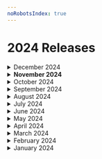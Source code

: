 ```yaml
---
noRobotsIndex: true
---
```


# 2024 Releases

<details>

<summary>December 2024</summary>

### Dec 6, 2024

#### Android SDK v5.0.0

* Adds support for AppData folder backups with GDrive
* Adds support for wallet customization in the dapps
* Removes multiple deprecated constructors, fields and methods from main user facing classes
* Fixes incorrect signature being sent to Dapp browser
* Changed `mpc.backup()`method, it now returns a object with key and a callback that you the consumers must call to complete the backup
* Adds unit tests for GDrive related classes

### Dec 5, 2024

#### iOS SDK  v4.2.0

* Adds support for AppData folder backups with GDrive

</details>

<details>

<summary><strong>November 2024</strong></summary>

### Nov 20, 2024&#x20;

#### iOS SDK v4.1.0

* Changes `createWallet` to return non-optional eth and Solana addresses & recover wallet non-optional ETH address EIP-6963 Support in the Dapp Browser&#x20;
* Adds `wallet_getCapabilities` method to the provider&#x20;
* Throws errors for `isWalletOnDevice` instead of returning false for errors

#### Web SDK v3.3.1

* Adds `chainId` as optional field to Portal Class.
* Fixes compatibility with Lido sdk provider

### Nov 8, 2024

#### Android SDK v3.3.1

* Removed the ability for the Javascript to continue running after the WebView is closed

### Nov 4, 2024

#### Web SDK v3.3.0

* Added `evaluateTransaction` method for both EVM and Solana&#x20;
* Added `buildTransaction` method for both EVM and Solana&#x20;
* Added `getNFTAssets` method to get NFT assets by `chainId`
* Added `getAssets` method to get assets by `chainId`
* Added `isWalletBackedUp` method to check if the user has backed up their wallet
* Added `isWalletRecoverable` method to check if the user can recover their wallet
* Added `availableRecoveryMethods`method that returns a list of available recovery methods based on the user's backups&#x20;
* Deprecated `personalSign`, `getBalances`, `getNFTs`, and `simulateTransaction`

### Nov 1, 2024

#### iOS SDK v4.0.3

* Add `portal.getRpcUrl(forChainId)`

</details>

<details>

<summary>October 2024</summary>

### Oct 31, 2024

#### iOS SDK v4.0.2

* Add `buildTransaction` methods for ETH & SOL
* Add `getNFTAssets` method to get NFT assets by `chainId`
* Add `getAssets` method to get assets by `chainId`
* Enhance the errors to have a proper `localizedDescription`
* Fix for the GET Transactions API response.

#### Android SDK v4.2.0

* Add `buildTransaction` methods for ETH & SOL
* Add `getNFTAssets` method to get NFT assets by `chainId`
* Add `getAssets` method to get assets by `chainId`
* Remove SolanKt library from Portal SDK

### Oct 22, 2024

#### Android SDK v4.1.7

* Added `isWebSocketAllowed()` function

### Oct 16, 2024

#### iOS SDK v4.0.1

* Fixes cross-SDK recovery

#### Android SDK v4.1.6

* Fixes cross-SDK recovery

#### Web SDK v3.2.3

* Fixes cross-SDK recovery

#### React Native SDK v4.0.3

* Fixes cross-SDK recovery

### Oct 15, 2024

#### Web SDK v3.2.2

* Fixes some typing issues with the `chainId` when using the Portal Swaps implementation.

</details>

<details>

<summary>September 2024</summary>

### Sept 26, 2024

#### React Native SDK v4.0.2

* Android support is available again

### Sept 16, 2024

#### iOS SDK v4.0.0

* Breaking change to `PortalKeychain.metadata`to be instance member & thread-safe.
* Fixes the `Portal.isWalletBackedUp()` bug.
* Breaking change to handle the unauthorized session to throw `PortalRequestsError.unauthorized` instead of a generic error

### Sept 11, 2024

#### Android SDK v4.1.5

* Fix Gdrive backup current activity null bug

### Sept 9, 2024

#### Android SDK v4.1.4

* Moves the `PasskeyStorage` and `GoogleStorage` class initializations out of the Portal initialization path.&#x20;
  * These Storage adapters will now be initialized when their respective `portal.configureXxxxxxxxStorage()` functions are invoked

### Sept 6, 2024

#### Web SDK v3.2.1

* Added support for `rawSign`

</details>

<details>

<summary>August 2024</summary>

### Aug 30, 2024

#### iOS SDK v3.2.3

* PortalConnect Update&#x20;
  * Adds `emitGetSessionRequest()` to Connect class
  * Allows customers to retrieve previous session requests from dApps.&#x20;
  * This is primarily meant to be used in conjunction with mobile deeplinking to properly respond to a session request. Read more on [Swift](https://docs.portalhq.io/guides/native-ios/connect-with-walletconnect#retrieve-session-request) and [Kotlin](https://docs.portalhq.io/guides/native-android/connect-with-walletconnect#retrieve-session-request).&#x20;
* Adds thread safe access to client&#x20;
* Adds evaluate transaction function using evaluate endpoint&#x20;
  * Refer to the [Portal API Documentation](https://docs.portalhq.io/reference/client-api/v3-endpoints#evaluate-a-transaction) for more details&#x20;
* Adds `sol_getTransaction` RPC request

### Aug 29, 2024

#### Android SDK v4.1.3

* PortalConnect Update&#x20;
  * Adds `emitGetSessionRequest()` to Connect class
  * Allows customers to retrieve previous session requests from dApps.&#x20;
  * This is primarily meant to be used in conjunction with mobile deeplinking to properly respond to a session request. Read more on [Swift](https://docs.portalhq.io/guides/native-ios/connect-with-walletconnect#retrieve-session-request) and [Kotlin](https://docs.portalhq.io/guides/native-android/connect-with-walletconnect#retrieve-session-request).&#x20;
* Fix `chainId` in signing request callback
* Fix `relyingPartyId` default overwrites in passkey backup
* Adds `PortalHttpUnauthorizedException` to throw when user token expires or is invalid

### Aug 23, 2024

#### React Native SDK v4.0.1

* Fixes an issue when signing after recovering

### Aug 15, 2024

#### iOS SDK v3.2.2

* Fix eject error handling&#x20;
* Default rpc urls&#x20;
* Webview made public

#### Android SDK v3.3.0

* Add `canUsePasskeys()` helper method

### Aug 14, 2024

#### Android SDK v4.1.2

* Add default value for RPC Config in Portal constructor&#x20;
* Add `canUsePasskeys()` helper method to Portal class
* Add wallet lifecycle methods ([docs](https://docs.portalhq.io/guides/android/manage-wallet-lifecycle-states))&#x20;
* Disable logs in production builds with R8/proguard enabled apps.

### Aug 12, 2024

#### React Native SDK v4.1.0

* Add Backup with Portal support

### Aug 5, 2024

#### iOS SDK v3.2.1

* Hot-Fix: recovering bug after solana generate with no backup.

#### Android SDK v4.1.1

* Fixes solana share is erased when recovering

### Aug 1, 2024

#### Android SDK v3.2.8

* GDrive upgrades and bug fixes

</details>

<details>

<summary>July 2024</summary>

### Jul 31, 2024

#### iOS SDK v3.2.0

* Solana migration support for pre-multi wallet sdk versions ([docs](https://docs.portalhq.io/resources/multi-wallet-migration-guides))&#x20;
* Solana Eject ([iOS docs](https://docs.portalhq.io/guides/ios/eject-a-wallet))

#### Android SDK v4.1.0

* Solana migration support for pre-multi wallet sdk versions ([docs](https://docs.portalhq.io/resources/multi-wallet-migration-guides))&#x20;
* Solana Eject ([Android docs](https://docs.portalhq.io/guides/android/eject-a-wallet))

### Jul 30, 2024

#### iOS SDK v3.1.12

* Includes `chainId` on the payload provided to all `Provider.request()` approval hooks

### Jul 29, 2024

#### iOS SDK v3.1.11

* Resolves issues with `featureFlag` propagation during backup and recovery

### Jul 26, 2024

#### iOS SDK v3.1.10

* Resolves issues with `continuation.resume()` falling through

### Jul 24, 2024

#### Web SDK v3.2.0

* Adds support for Backup with Portal

### Jul 22, 2024

#### iOS SDK v3.1.8

* Resolves an issue with signing share lookup when upgrading from 3.0.x to 3.1.x

### Jul 17, 2024

#### React Native SDK v4.0.0

* New Features:&#x20;
  * Solana Support! (details [here](https://docs.portalhq.io/guides/react-native/sign-a-transaction#signing-a-solana-transaction))&#x20;
  * Eject for `ed25519` (Solana) (details [here](https://docs.portalhq.io/guides/react-native/eject-a-wallet))&#x20;
  * Raw Signature (details [here](https://docs.portalhq.io/guides/react-native/sign-a-transaction#raw-sign))&#x20;
  * Chain Agnostic Provider pass any chain the `portal.request` method to interact with that chain without worrying about switching the chain on the portal object.&#x20;
* Breaking changes:
  * Generate returns addresses (`eip155` and `solana`)&#x20;
  * Portal connect instance manages its own `chainId`
  * Gateway config uses new network format of `Namespace:reference` ie. eip155:1 for mainnet&#x20;
* Note: RN version 4.0.0 currently only supports iOS. Android support will follow along soon!

### Jul 11, 2024

#### iOS SDK v3.1.7

* PortalConnect Update&#x20;
  * Adds `emitGetSessionRequest()` to Connect class
  * Allows customers to retrieve previous session requests from dApps.&#x20;
  * This is primarily meant to be used in conjunction with mobile deeplinking to properly respond to a session request. Read more on [Swift](https://docs.portalhq.io/guides/native-ios/connect-with-walletconnect#retrieve-session-request) and [Kotlin](https://docs.portalhq.io/guides/native-android/connect-with-walletconnect#retrieve-session-request).&#x20;
* Tracking SDK version on requests to Portal

#### iOS SDK v3.0.13

* PortalConnect Update&#x20;
  * Adds `emitGetSessionRequest()` to Connect class
  * Allows customers to retrieve previous session requests from dApps.&#x20;
  * This is primarily meant to be used in conjunction with mobile deeplinking to properly respond to a session request. Read more on [Swift](https://docs.portalhq.io/guides/native-ios/connect-with-walletconnect#retrieve-session-request) and [Kotlin](https://docs.portalhq.io/guides/native-android/connect-with-walletconnect#retrieve-session-request).&#x20;
* Tracking SDK version on requests to Portal

#### Android SDK v4.0.3

* PortalConnect Update&#x20;
  * Adds `emitGetSessionRequest()` to Connect class
  * Allows customers to retrieve previous session requests from dApps.&#x20;
  * This is primarily meant to be used in conjunction with mobile deeplinking to properly respond to a session request. Read more on [Swift](https://docs.portalhq.io/guides/native-ios/connect-with-walletconnect#retrieve-session-request) and [Kotlin](https://docs.portalhq.io/guides/native-android/connect-with-walletconnect#retrieve-session-request).&#x20;

- Tracking SDK version on requests to Portal
- Fixed GDrive bug&#x20;
  * No longer creates an empty folder if a user attempts to recover with the incorrect gmail account.

### Jul 8, 2024

#### Android SDK v3.2.6

* `PortalWebView` is now a proper View and can be used and controlled independently without using a fragment&#x20;
* `PortalWebViewFragment` now uses this new `PortalWebView` fragment while providing the same old functionality so no changes are needed on consumers' side.



</details>

<details>

<summary>June 2024</summary>

### Jun 26, 2024

#### Android SDK v4.0.2

* Stabilize multi-wallet support
* Add send Solana helper function SDK API requests now also send the exact SDK version
* SDK now fully supports minification and have all the consumer proguard rules inside it.
  * Consumers of the SDK don't need to worry about Portal SDK proguard/R8 rules.
* Remove Context from the Keychain constructor Multiple SDK bug fixes

### Jun 25, 2024

#### Android SDK v3.2.5

* Fix R8 Build failure&#x20;
* Add more missing Progaurd rules

### Jun 21, 2024

#### Web SDK v3.1.0

* Removes unnecessary `featureFlags.optimzed` flag&#x20;
* Update error handling&#x20;
* Captures the SDK version for server-side logging during MPC operations

### Jun 18, 2024

#### iOS SDK v3.1.6

* Updated `swiftformat` rules&#x20;
* Fixed crash while setting `self.events[event] = event`
* Added test case for `PortalConnect.swift`
* Created new class for `EventBus` unit test&#x20;
* Removed apiKey constraint&#x20;
* Added support for updating RPC URL on chain changed

#### iOS SDK v3.0.12

* Resolves once listener bug&#x20;
* Resolves disconnect event emit bug&#x20;
* Adds check to params for requests&#x20;
* `apiKey` is now a private variable&#x20;
* Adds count check to params for requests

### Jun 17, 2024

#### Android SDK v3.2.2

* Publish v3 version of the sdk to maven&#x20;
* Bump maven version name&#x20;
* Make `PortalErrorCodeTypes` public&#x20;
* Fixes codes is not a class member field so it is not accessible once the class has been initialized

### Jun 12, 2024

#### iOS SDK v3.0.11

* Resolves once listener bug
* Resolves disconnect event emit bug

#### iOS SDK v3.1.5

* Resolves once listener bug
* Resolves disconnect event emit bug
* Adds check to params for requests
* `apiKey` is now a private variable
* Adds count check to params for requests

### Jun 10, 2024

#### Android SDK v4.0.1

* GDrive share recovery issue due to cached access token&#x20;
* Fix broken auto-approve feature

</details>

<details>

<summary>May 2024</summary>

### May 29, 2024

#### Web SDK v3.0.2

* Fixes issues with the Google auth prompt not firing properly

### May 28, 2024

#### Web SDK v3.0.1

* Replaces our Google oAuth implementation with the GSI library to address Google Drive permissions issues.

### May 25, 2024

#### Android SDK v3.2.0

* Added `ActivityResultManager` internally to the sdk&#x20;
  * This is a breaking change that removes the need for you to call our sdk in the `onActivityResult` to receive results from Gdrive backup.&#x20;
  * This also removes the need to pass the context into the GoogleStorage and PasskeyStorage objects.&#x20;
  * This is all utilizing `ActivityLifeCycleCallbacks`
* Fixed a crash in `storedClientBackupShare`&#x20;
* Improved `PasskeyStorage`&#x20;
* Removed callbacks and added proper coroutines&#x20;
* Added a field `preferImmediatelyAvailableCredentials` to allow for configuring this option
* Added a check to error if the android device does not have the required android API version to run passkeys

### May 18, 2024

#### iOS SDK v3.1.4

* Solana Support&#x20;
  * Adds a helper `sendSol` function&#x20;
  * Adds a `createSolanaRequest` function&#x20;
  * Adds all of the Solana RPC methods to our Provider&#x20;
  * Adds the following Solana signing methods&#x20;
    * `sol_signAndConfirmTransaction`
    * `` sol_signAndSendTransactio` ``
    * `sol_signMessage`&#x20;
    * `sol_signTransaction`
* Increase the min deployment version to iOS 15&#x20;
* Adds the `solanaSwift` library as a dependency

#### Android SDK v3.0.9

* Add missing consumer proguard rules
* Update SDK to use latest Android libraries
* Fix a passkey flow crash

### May 15, 2024

#### Web SDK v3.0.0

This release includes major changes to our Web SDK, and specifically it includes support for Solana!&#x20;

We also completely rewrote the documentation for the Web SDK, so we recommend reviewing them from the beginning as you upgrade to 3.0.0!&#x20;

* Added `portal.sendSol`
* Renames `portal.ejectPrivateKey`to `portal.eject`, also fixes eject functionality `new Portal(config)`, config excludes `chainId`, changes property `gatewayConfigto rpcConfig‍`
* Added `portal.getEip155Address‍`
* Added `portal.getSolanaAddress‍`
* Added `portal.checkSharesOnDevice‍`
* Added `portal.doesWalletExist‍`
* Added `portal.isWalletOnDevice‍`
* `portal.ethEstimateGas` now has `chainId` as the first argument, added deprecation warning
* `portal.ethGasPrice` now has `chainId` as the first argument, added deprecation warning
* `portal.ethGetBalance` now has `chainId` as the first argument, added deprecation warning
* `portal.ethSendTransaction` now has `chainId` as the first argument, added deprecation warning
* `portal.ethSign` now has `chainId` as the first argument, added deprecation warning
* `portal.ethSignTransaction` now has `chainId` as the first argument, added deprecation warning
* `portal.ethSignTypedData` now has `chainId` as the first argument, added deprecation warning
* _`portal.ethSignTypedDataV3`_ now has `chainId` as the first argument, added deprecation warning
* `portal.ethSignTypedDataV4` now has `chainId` as the first argument, added deprecation warning
* _`portal.personalSign`_ now has `chainId` as the first argument, added deprecation warning
* `portal.getBalances` now has `chainId` _&#x61;_&#x73; the first argument
* Removed `portal.getBackupShareMetadata` (in favor of `portal.getClient`)
* Removed `portal.getSigningShareMetadata` (in favor of `portal.getClient`)
* `portal.getNFTs` now has `chainId` as the first argument
* `portal.getTransactions` now has `chainId` as the first argument
* `portal.simulateTransaction` now has `chainId` as the first argument
* `portal.getQuote` now has `chainId` as required
* `portal.getSources` now has `chainId` as required
* `portal.getRpcUrl` now has `chainId` as an optional argument

### May 10, 2024

#### &#x20;Android SDK v.3.0.8

* Fix Json parsing type issues for HTTP requests&#x20;
* Made gas field optional/nullable in transaction params

### May 3, 2024

#### Web SDK v2.0.1

* Changed the EMM endpoints for v1 to v1/sdk

</details>

<details>

<summary>April 2024</summary>

### Apr 26, 2024

#### Web SDK v2.0.0

* Adds multi-wallet support (a prerequisite for Solana support!)&#x20;
* `portal.backup()` is now returning a BackupResponse type, so this release includes a breaking change.

### Apr 21, 2024

#### React Native SDK v3.0.6

* Passkey + Enclave Storage&#x20;
  * Check out the docs to learn more.&#x20;
* Public NPM packages&#x20;
  * You no longer need an npm token to use the react native sdk 🙂

### Apr 12, 2024

#### iOS SDK v3.0.7

* Fixes WebView's `wallet_switchEthereumChain` handler for Base (and any chainId greater than 255).

### Apr 11, 2024

#### iOS SDK v3.0.6

* Adds support for development in Xcode 15.3



</details>

<details>

<summary>March 2024</summary>

### Mar 22, 2024

#### Android SDK v3.0.7

* Adds optional field to Google Storage class: `signoutAfterUse`&#x20;
  * This will sign the user out of their google account that was used to run backup or recover. It requires the user to select the google account each time they run google backup or recover.

### Mar 15, 2024

#### Android SDK v3.0.6

* Adds support for Passkeys backup&#x20;
  * You can read more about setting up Passkey backups in the Android Backup Methods guide in our docs&#x20;
* Updates to README

### Mar 8, 2024

#### iOS SDK v3.0.5

* Removes `portal.legacyRecover` (deprecated)
* Removes WalletConnect v1 implementation (deprecated)

#### Android SDK v3.0.5

* Removes `portal.legacyRecover` (deprecated)&#x20;
* Removes WalletConnect v1 implementation (deprecated)

#### Web SDK v1.0.4

* Updated binary

#### React Native SDK v3.0.4

* Removes `portal.legacyRecover` (deprecated)

### Mar 7, 2024

#### iOS SDK v3.0.4

* Fixes a bug that prompted users for permission to access the local network.

</details>

<details>

<summary>February 2024</summary>

### Feb 29, 2024

#### Web SDK v1.0.3

* Added the `featureflag.isMultiBackupEnabled` if present to `storedClientBackupShare` and `storedClientBackupShareKey` requests

#### React Native SDK v3.0.3

* Adds `isMultiBackupEnabled` to featureFlags and attaches it to metadata when calling MPC Client binary methods.&#x20;
* MPC Binary Release for version: 4.0.28

### Feb 23, 2024

#### Web SDK v1.0.2

* Multi-backup is here in all SDKs! Read how to get started using it with the [Multi-Backup Migration Guide](https://docs.portalhq.io/resources/multi-backup-migration-guide).

#### React Native SDK v3.0.2

* Multi-backup is here in all SDKs! Read how to get started using it with the [Multi-Backup Migration Guide](https://docs.portalhq.io/resources/multi-backup-migration-guide).

### Feb 17, 2024

#### iOS SDK v3.0.1

* Added `.getBackupShareMetadata()`to get backup shares' details for a user.&#x20;
* Added `.getSigningShareMetadata()`to get signing shares' details for a user.
* Configurable relying party for Passkeys&#x20;
  * Set your own domain as the relying party for your passkeys!

#### Android SDK v3.0.1

* Added `.getBackupShareMetadata()` to get backup shares' details for a user.&#x20;
* Added `.getSigningShareMetadata()` to get signing shares' details for a user.

### Feb 16, 2024

#### Web SDK v1.0.1

* Added `.getBackupShareMetadata()` to get backup shares' details for a user.&#x20;
* Added `.getSigningShareMetadata()` to get signing shares' details for a user.&#x20;
* 3X Performance optimizations for all MPC operations!!!&#x20;
* Adds support for multi-backup. (Details to follow next week!)&#x20;
* Configurable relying party for Passkeys Resolves session management for local development

#### React Native SDK v3.0.1

* Added `.getBackupShareMetadata()` to get backup shares' details for a user.&#x20;
* Added `.getSigningShareMetadata()` to get signing shares' details for a user.

### Feb 12, 2024

#### React Native SDK v3.0.0

* Adds support for multi-backup. (Details to follow later this week!)
* Updated staging domains for example app.

### Feb 10, 2024

#### iOS SDK v3.0.0

* Adds support for multi-backup.
* Updated staging domains for example app.

#### Android SDK v3.0.0

* Adds support for multi-backup.&#x20;
* Updated staging domains for example app.&#x20;
* Fix for Google Drive permission cancellation during backup.

### Feb 2, 2024

#### iOS SDK v2.1.2

* Support for client attestation when using the `optimized: true` feature flag&#x20;
* Support for changing chains on a dApp in the WebView from the app Provider&#x20;
  * This allows for the `setChainId` or `updateChain` functions in your app to also control the chain of a `PortalWebView`&#x20;
* Addition of eject support to eject an MPC wallet's private key

#### Web SDK v0.1.2

* Support for client attestation when using the `optimized: true` feature flag

#### React Native SDK v2.1.2

* Support for client attestation when using the `optimized: true` feature flag&#x20;
* Support for changing chains on a dApp in the WebView from the app Provider&#x20;
  * This allows for the `setChainId` or `updateChain` functions in your app to also control the chain of a `PortalWebView`&#x20;

</details>

<details>

<summary>January 2024</summary>

### Jan 27, 2024

#### iOS SDK v2.1.1

* Adds support for switching chains in the `PortalWebView.`&#x20;
* Fixes a bug with transaction rejection.

#### Android SDK v2.1.1

* Adds support for switching chains in the `PortalWebView.`

### Jan 26, 2024

#### Web SDK v0.1.1

* This release includes access to the Passkeys via our Web SDK!&#x20;
* Fixes bug with webview switch chain Passkey + Enclave Storage (Alpha) check out the docs to learn more

#### React Native SDK v2.1.1

* Fixes bug with webview switch chain support

### Jan 20, 2024

#### iOS SDK v2.1.0

* Eject feature available via the `portal.mpc.ejectPrivateKey` function.&#x20;
* Fixes bug with request approvals and rejections the `PortalWebView`

#### Android SDK v2.1.0

* Eject feature available via the `portal.mpc.ejectPrivateKey` function.&#x20;

### Jan 19, 2024

#### Web SDK v0.1.0

This release includes access to the Eject Feature via our SDKs!&#x20;

* Eject enables users to choose to migrate from MPC (with two key shares) to their own non-custodial wallet with a single private key. You can learn more about the Eject Feature on our docs.&#x20;
* Eject feature available via the `portal.ejectPrivateKey` function

#### React Native SDK v2.1.0

This release includes access to the Eject Feature via our SDKs!&#x20;

* Eject enables users to choose to migrate from MPC (with two key shares) to their own non-custodial wallet with a single private key. You can learn more about the Eject Feature on our docs.&#x20;
* Eject feature available via the `portal.ejectPrivateKey` function

### Jan 13, 2024

#### iOS SDK v2.0.18

* Fixes auto-connect to Aave in the `PortalWebView`.&#x20;
* Adds other `PortalWebView`improvements:&#x20;
  * Adds support for opening new tabs in the same view.&#x20;
  * Fixes a force unwrap bug.&#x20;
  * Improves script inject point for more reliable auto-connect.&#x20;
  * Removes session persistence between sessions by default, but can be configured to be enabled.

### Jan 12, 2024

#### React Native SDK v2.0.14

* Fixes auto-connect to Aave in the `PortalWebView`.

### Jan 5, 2024

#### React Native SDK v2.0.13

* Added convenience methods for `ethGetBalance`, `ethEstimateGas`, and `ethGasPrice`.&#x20;
* Updated example apps to use the Sepolia chain instead of Goerli by default.

### Jan 4, 2024

#### iOS SDK v2.0.16

* Passkey + Enclave Storage (Alpha)

</details>

